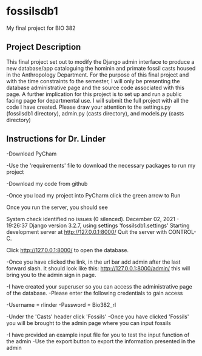# fossilsdb1
My final project for BIO 382
## Project Description
This final project set out to modify the Django admin interface to produce a new database/app cataloguing the hominin and primate fossil casts housed in the Anthropology Department. For the purpose of this final project and with the time constraints fo the semester, I will only be presenting the database administrative page and the source code associated with this page. A further implication for this project is to set up and run a public facing page for departmental use. I will submit the full project with all the code I have created. Please draw your attention to the settings.py (fossilsdb1 directory), admin.py (casts directory), and models.py (casts directory)
## Instructions for Dr. Linder
-Download PyCham

-Use the 'requirements' file to download the necessary packages to run my project

-Download my code from github

-Once you load my project into PyCharm click the green arrow to Run

Once you run the server, you should see 

System check identified no issues (0 silenced).
December 02, 2021 - 19:26:37
Django version 3.2.7, using settings 'fossilsdb1.settings'
Starting development server at http://127.0.0.1:8000/
Quit the server with CONTROL-C.

Click http://127.0.0.1:8000/ to open the database. 

-Once you have clicked the link, in the url bar add admin after the last forward slash. It should look like this: http://127.0.0.1:8000/admin/ this will bring you to the admin sign in page. 

-I have created your superuser so you can access the administrative page of the database. 
-Please enter the following credentials to gain access

-Username = rlinder 
-Password = Bio382_rl

-Under the 'Casts' header click 'Fossils'
-Once you have clicked 'Fossils' you will be brought to the admin page where you can input fossils

-I have provided an example input file for you to test the input function of the admin
-Use the export button to export the information presented in the admin
